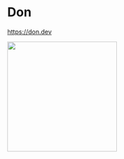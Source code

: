 <p>
<h1 align="left">Don</h1>
</p>

<a href="https://don.dev">https://don.dev</a>

<div align="left"><img src="https://media.giphy.com/media/N23cG6apipMmQ/giphy.gif" width="250" height="250"/>

